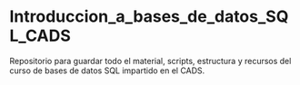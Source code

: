 # Introduccion_a_bases_de_datos_SQL_CADS
Repositorio para guardar todo el material, scripts, estructura y recursos del curso de bases de datos SQL impartido en el CADS.
